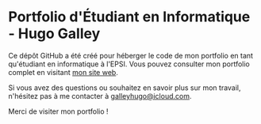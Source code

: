 # Portfolio d'Étudiant en Informatique - Hugo Galley

Ce dépôt GitHub a été créé pour héberger le code de mon portfolio en tant qu'étudiant en informatique à l'EPSI. Vous pouvez consulter mon portfolio complet en visitant [mon site web](https://galleyhugo.com).

Si vous avez des questions ou souhaitez en savoir plus sur mon travail, n'hésitez pas à me contacter à [galleyhugo@icloud.com](mailto:galleyhugo@icloud.com).

Merci de visiter mon portfolio !
